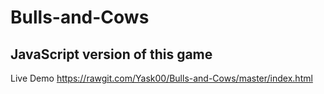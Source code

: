 # Bulls-and-Cows

## JavaScript version of this game

Live Demo https://rawgit.com/Yask00/Bulls-and-Cows/master/index.html
